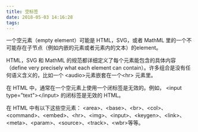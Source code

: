 ```yaml
---
title: 空标签
date: 2018-05-03 14:16:28
tags:
---
```

一个空元素（empty element）可能是 HTML，SVG，或者 MathML 里的一个不可能存在子节点（例如内嵌的元素或者元素内的文本）的element。

HTML，SVG 和 MathML 的规范都详细定义了每个元素能包含的具体内容（define very precisely what each element can contain）。许多组合是没有任何语义含义的，比如一个 &lt;audio&gt;元素嵌套在一个&lt;hr&gt; 元素里。

在 HTML 中，通常在一个空元素上使用一个闭标签是无效的。例如， &lt;input type="text"&gt;&lt;/input&gt; 的闭标签是无效的 HTML。

在 HTML 中有以下这些空元素：
&lt;area&gt;、&lt;base&gt;、&lt;br&gt;、&lt;col&gt;、&lt;command&gt;、&lt;embed&gt;、&lt;hr&gt;、&lt;img&gt;、&lt;input&gt;、&lt;keygen&gt;、&lt;link&gt;、&lt;meta&gt;、&lt;param&gt;、&lt;source&gt;、&lt;track&gt;、&lt;wbr&gt;等等。
